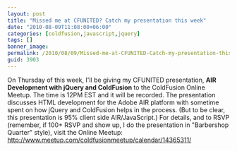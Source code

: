 ```yaml
---
layout: post
title: "Missed me at CFUNITED? Catch my presentation this week"
date: "2010-08-09T11:08:00+06:00"
categories: [coldfusion,javascript,jquery]
tags: []
banner_image: 
permalink: /2010/08/09/Missed-me-at-CFUNITED-Catch-my-presentation-this-week
guid: 3903
---
```


On Thursday of this week, I'll be giving my CFUNITED presentation, <b>AIR Development with jQuery and ColdFusion</b> to the ColdFusion Online Meetup. The time is 12PM EST and it will be recorded. The presentation discusses HTML development for the Adobe AIR platform with sometime spent on how jQuery and ColdFusion helps in the process. (But to be clear, this presentation is 95% client side AIR/JavaScript.) For details, and to RSVP (remember, if 100+ RSVP and show up, I do the presentation in "Barbershop Quarter" style), visit the Online Meetup: <a href="http://www.meetup.com/coldfusionmeetup/calendar/14365311/">http://www.meetup.com/coldfusionmeetup/calendar/14365311/</a>